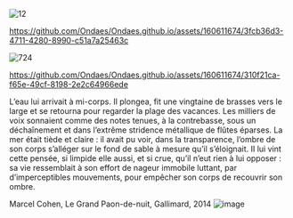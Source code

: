 ![12](https://github.com/Ondaes/Ondaes.github.io/assets/160611674/35df982f-2fad-42c1-b6c6-e0a06f2dc4d7)

https://github.com/Ondaes/Ondaes.github.io/assets/160611674/3fcb36d3-4711-4280-8990-c51a7a25463c


![724](https://github.com/Ondaes/Ondaes.github.io/assets/160611674/c6e692f1-b968-4700-9a0f-a109e452362d)


https://github.com/Ondaes/Ondaes.github.io/assets/160611674/310f21ca-f65e-49cf-8198-2e2c64966ede

L’eau lui arrivait à mi-corps. Il plongea, fit une vingtaine de brasses vers le large et se retourna pour regarder la plage des vacances. Les milliers de voix sonnaient comme des notes tenues, à la contrebasse, sous un déchaînement et dans l’extrême stridence métallique de flûtes éparses. La mer était tiède et claire : il avait pu voir, dans la transparence, l’ombre de son corps s’alléger sur le fond de sable à mesure qu’il s’éloignait. II lui vint cette pensée, si limpide elle aussi, et si crue, qu’il n’eut rien à lui opposer : sa vie ressemblait à son effort de nageur immobile luttant, par d’imperceptibles mouvements, pour empêcher son corps de recouvrir son ombre.

Marcel Cohen, Le Grand Paon-de-nuit, Gallimard, 2014
![image](https://github.com/Ondaes/Ondaes.github.io/assets/160611674/a996ef4d-8780-42c0-9c47-66472c0147d4)
